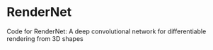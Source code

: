 # RenderNet
Code for RenderNet: A deep convolutional network for differentiable rendering from 3D shapes
